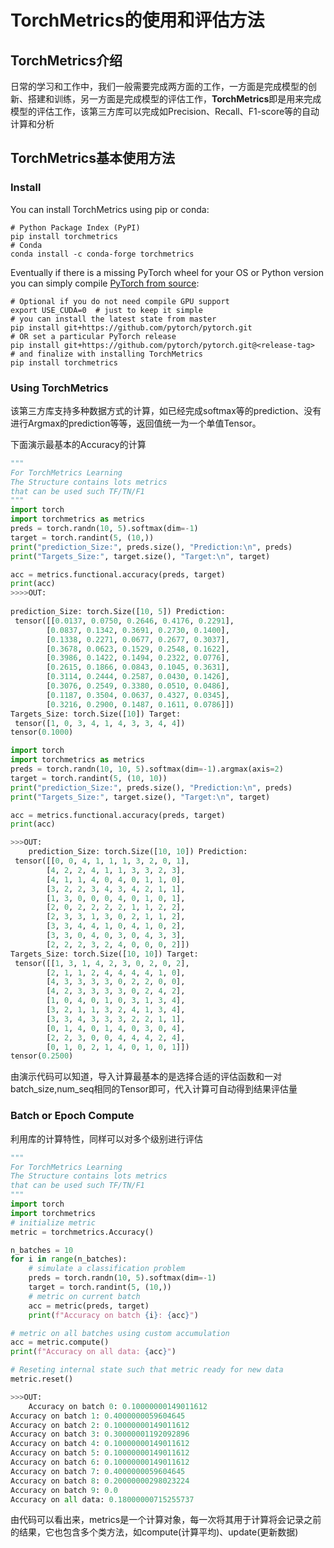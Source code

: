# TorchMetrics的使用和评估方法

## TorchMetrics介绍

日常的学习和工作中，我们一般需要完成两方面的工作，一方面是完成模型的创新、搭建和训练，另一方面是完成模型的评估工作，**TorchMetrics**即是用来完成模型的评估工作，该第三方库可以完成如Precision、Recall、F1-score等的自动计算和分析

## TorchMetrics基本使用方法

### Install

You can install TorchMetrics using pip or conda:

```
# Python Package Index (PyPI)
pip install torchmetrics
# Conda
conda install -c conda-forge torchmetrics
```

Eventually if there is a missing PyTorch wheel for your OS or Python version you can simply compile [PyTorch from source](https://github.com/pytorch/pytorch):

```
# Optional if you do not need compile GPU support
export USE_CUDA=0  # just to keep it simple
# you can install the latest state from master
pip install git+https://github.com/pytorch/pytorch.git
# OR set a particular PyTorch release
pip install git+https://github.com/pytorch/pytorch.git@<release-tag>
# and finalize with installing TorchMetrics
pip install torchmetrics

```

### Using TorchMetrics

该第三方库支持多种数据方式的计算，如已经完成softmax等的prediction、没有进行Argmax的prediction等等，返回值统一为一个单值Tensor。

下面演示最基本的Accuracy的计算

```Python
"""
For TorchMetrics Learning
The Structure contains lots metrics
that can be used such TF/TN/F1
"""
import torch
import torchmetrics as metrics
preds = torch.randn(10, 5).softmax(dim=-1)
target = torch.randint(5, (10,))
print("prediction_Size:", preds.size(), "Prediction:\n", preds)
print("Targets_Size:", target.size(), "Target:\n", target)

acc = metrics.functional.accuracy(preds, target)
print(acc)
>>>>OUT:
    
prediction_Size: torch.Size([10, 5]) Prediction:
 tensor([[0.0137, 0.0750, 0.2646, 0.4176, 0.2291],
        [0.0837, 0.1342, 0.3691, 0.2730, 0.1400],
        [0.1338, 0.2271, 0.0677, 0.2677, 0.3037],
        [0.3678, 0.0623, 0.1529, 0.2548, 0.1622],
        [0.3986, 0.1422, 0.1494, 0.2322, 0.0776],
        [0.2615, 0.1866, 0.0843, 0.1045, 0.3631],
        [0.3114, 0.2444, 0.2587, 0.0430, 0.1426],
        [0.3076, 0.2549, 0.3380, 0.0510, 0.0486],
        [0.1187, 0.3504, 0.0637, 0.4327, 0.0345],
        [0.3216, 0.2900, 0.1487, 0.1611, 0.0786]])
Targets_Size: torch.Size([10]) Target:
 tensor([1, 0, 3, 4, 1, 4, 3, 3, 4, 4])
tensor(0.1000)

```

```Python
import torch
import torchmetrics as metrics
preds = torch.randn(10, 10, 5).softmax(dim=-1).argmax(axis=2)
target = torch.randint(5, (10, 10))
print("prediction_Size:", preds.size(), "Prediction:\n", preds)
print("Targets_Size:", target.size(), "Target:\n", target)

acc = metrics.functional.accuracy(preds, target)
print(acc)

>>>OUT:
    prediction_Size: torch.Size([10, 10]) Prediction:
 tensor([[0, 0, 4, 1, 1, 1, 3, 2, 0, 1],
        [4, 2, 2, 4, 1, 1, 3, 3, 2, 3],
        [4, 1, 1, 4, 0, 4, 0, 1, 1, 0],
        [3, 2, 2, 3, 4, 3, 4, 2, 1, 1],
        [1, 3, 0, 0, 0, 4, 0, 1, 0, 1],
        [2, 0, 2, 2, 2, 2, 1, 1, 2, 2],
        [2, 3, 3, 1, 3, 0, 2, 1, 1, 2],
        [3, 3, 4, 4, 1, 0, 4, 1, 0, 2],
        [3, 3, 0, 4, 0, 3, 0, 4, 3, 3],
        [2, 2, 2, 3, 2, 4, 0, 0, 0, 2]])
Targets_Size: torch.Size([10, 10]) Target:
 tensor([[1, 3, 1, 4, 2, 3, 0, 2, 0, 2],
        [2, 1, 1, 2, 4, 4, 4, 4, 1, 0],
        [4, 3, 3, 3, 3, 0, 2, 2, 0, 0],
        [4, 2, 3, 3, 3, 3, 0, 2, 4, 2],
        [1, 0, 4, 0, 1, 0, 3, 1, 3, 4],
        [3, 2, 1, 1, 3, 2, 4, 1, 3, 4],
        [3, 3, 4, 3, 3, 3, 2, 2, 1, 1],
        [0, 1, 4, 0, 1, 4, 0, 3, 0, 4],
        [2, 2, 3, 0, 0, 4, 4, 4, 2, 4],
        [0, 1, 0, 2, 1, 4, 0, 1, 0, 1]])
tensor(0.2500)

```

由演示代码可以知道，导入计算最基本的是选择合适的评估函数和一对batch_size,num_seq相同的Tensor即可，代入计算可自动得到结果评估量

### Batch or Epoch Compute

利用库的计算特性，同样可以对多个级别进行评估



```Python
"""
For TorchMetrics Learning
The Structure contains lots metrics
that can be used such TF/TN/F1
"""
import torch
import torchmetrics
# initialize metric
metric = torchmetrics.Accuracy()

n_batches = 10
for i in range(n_batches):
    # simulate a classification problem
    preds = torch.randn(10, 5).softmax(dim=-1)
    target = torch.randint(5, (10,))
    # metric on current batch
    acc = metric(preds, target)
    print(f"Accuracy on batch {i}: {acc}")

# metric on all batches using custom accumulation
acc = metric.compute()
print(f"Accuracy on all data: {acc}")

# Reseting internal state such that metric ready for new data
metric.reset()

>>>OUT:
	Accuracy on batch 0: 0.10000000149011612
Accuracy on batch 1: 0.4000000059604645
Accuracy on batch 2: 0.10000000149011612
Accuracy on batch 3: 0.30000001192092896
Accuracy on batch 4: 0.10000000149011612
Accuracy on batch 5: 0.10000000149011612
Accuracy on batch 6: 0.10000000149011612
Accuracy on batch 7: 0.4000000059604645
Accuracy on batch 8: 0.20000000298023224
Accuracy on batch 9: 0.0
Accuracy on all data: 0.18000000715255737
```

由代码可以看出来，metrics是一个计算对象，每一次将其用于计算将会记录之前的结果，它也包含多个类方法，如compute(计算平均)、update(更新数据)

